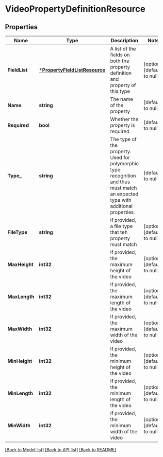 # VideoPropertyDefinitionResource

## Properties
Name | Type | Description | Notes
------------ | ------------- | ------------- | -------------
**FieldList** | [***PropertyFieldListResource**](PropertyFieldListResource.md) | A list of the fields on both the property definition and property of this type | [optional] [default to null]
**Name** | **string** | The name of the property | [default to null]
**Required** | **bool** | Whether the property is required | [default to null]
**Type_** | **string** | The type of the property. Used for polymorphic type recognition and thus must match an expected type with additional properties. | [default to null]
**FileType** | **string** | If provided, a file type that teh property must match | [optional] [default to null]
**MaxHeight** | **int32** | If provided, the maximum height of the video | [optional] [default to null]
**MaxLength** | **int32** | If provided, the maximum length of the video | [optional] [default to null]
**MaxWidth** | **int32** | If provided, the maximum width of the video | [optional] [default to null]
**MinHeight** | **int32** | If provided, the minimum height of the video | [optional] [default to null]
**MinLength** | **int32** | If provided, the minimum length of the video | [optional] [default to null]
**MinWidth** | **int32** | If provided, the minimum width of the video | [optional] [default to null]

[[Back to Model list]](../README.md#documentation-for-models) [[Back to API list]](../README.md#documentation-for-api-endpoints) [[Back to README]](../README.md)


